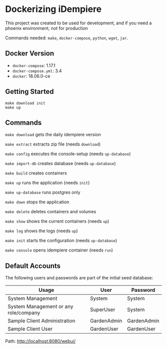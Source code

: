 # Dockerizing iDempiere

This project was created to be used for development, and if you need a phoenix environment, not for production

Commands needed: `make`, `docker-compose`, `python`, `wget`, `jar`.

## Docker Version

- `docker-compose`: 1.17.1
- `docker-compose.yml`: 3.4
- `docker`: 18.06.0-ce

## Getting Started

```
make download init
make up
```

## Commands

`make download` gets the daily idempiere version

`make extract` extracts zip file (needs `download`)

`make config` executes the console-setup (needs `up-database`)

`make import-db` creates database (needs `up-database`)

`make build` creates containers

`make up` runs the application (needs `init`)

`make up-database` runs postgres only

`make down` stops the application

`make delete` deletes containers and volumes

`make show` shows the current containers (needs `up`)

`make log` shows the logs (needs `up`)

`make init` starts the configuration (needs `up-database`)

`make console` opens idempiere container (needs `run`)

## Default Accounts
The following users and passwords are part of the initial seed database:

|Usage|User|Password|
|-|-|-|
|System Management|System|System|
|System Management or any role/company|SuperUser|System|
|Sample Client Administration|GardenAdmin|GardenAdmin|
|Sample Client User|GardenUser|GardenUser|

Path: [http://localhost:8080/webui/](http://localhost:8080/webui/)
